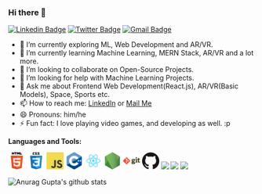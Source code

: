 ### Hi there 👋

[![Linkedin Badge](https://img.shields.io/badge/-AnuragGupta-blue?style=social&logo=Linkedin&logoColor=blue&link=https://www.linkedin.com/in/ag23/)](https://www.linkedin.com/in/ag23/)
[![Twitter Badge](http://img.shields.io/badge/-@anurag_gupta23-1ca0f1?style=social&logo=twitter&logoColor=blue&link=https://twitter.com/anurag_gupta23)](https://twitter.com/anurag_gupta23)
[![Gmail Badge](https://img.shields.io/badge/-GMail-c14438?style=social&logo=Gmail&logoColor=red&link=mailto:anuraggupta5086@gmail.com)](mailto:anuragguota5086@gmail.com)


- 🔭 I’m currently exploring ML, Web Development and AR/VR. 
- 🌱 I’m currently learning Machine Learning, MERN Stack, AR/VR and a lot more.
- 👯 I’m looking to collaborate on Open-Source Projects.
- 🤔 I’m looking for help with Machine Learning Projects.
- 💬 Ask me about Frontend Web Development(React.js), AR/VR(Basic Models), Space, Sports etc.
- 📫 How to reach me: <a href="https://www.linkedin.com/in/ag23/">LinkedIn</a> or <a href="mailto:anuraggupta5086@gmail.com">Mail Me</a>
- 😄 Pronouns: him/he
- ⚡ Fun fact: I love playing video games, and developing as well. :p


**Languages and Tools:**  

<code><img height="35" src="https://raw.githubusercontent.com/github/explore/80688e429a7d4ef2fca1e82350fe8e3517d3494d/topics/html/html.png"></code>
<code><img height="35" src="https://raw.githubusercontent.com/github/explore/80688e429a7d4ef2fca1e82350fe8e3517d3494d/topics/css/css.png"></code>
<code><img height="35" src="https://raw.githubusercontent.com/github/explore/80688e429a7d4ef2fca1e82350fe8e3517d3494d/topics/javascript/javascript.png"></code>
<code><img height="35" src="https://raw.githubusercontent.com/github/explore/80688e429a7d4ef2fca1e82350fe8e3517d3494d/topics/cpp/cpp.png"></code>
<code><img height="35" src="https://raw.githubusercontent.com/github/explore/80688e429a7d4ef2fca1e82350fe8e3517d3494d/topics/react/react.png"></code>
<code><img height="35" src="https://raw.githubusercontent.com/github/explore/80688e429a7d4ef2fca1e82350fe8e3517d3494d/topics/nodejs/nodejs.png"></code>
<code><img height="35" src="https://raw.githubusercontent.com/github/explore/80688e429a7d4ef2fca1e82350fe8e3517d3494d/topics/git/git.png"></code>
<code><img height="35" src="https://raw.githubusercontent.com/github/explore/78df643247d429f6cc873026c0622819ad797942/topics/github/github.png"></code>
<code><img height="35" src="https://learnbatta.com/assets/images/python/python-logo.png"></code>
<code><img height="35" src="https://camo.githubusercontent.com/0905c7d634421f8aa4ab3ddf19a582572df568e1/68747470733a2f2f7777772e74656e736f72666c6f772e6f72672f696d616765732f74665f6c6f676f5f736f6369616c2e706e67"></code>
<code><img height="35" src="https://3dwarehouse.sketchup.com/warehouse/v1.0/publiccontent/81157820-f93c-485b-a858-9c4521352244"></code>


![Anurag Gupta's github stats](https://github-readme-stats.vercel.app/api?username=Anurag5086&show_icons=true&hide_border=true)
